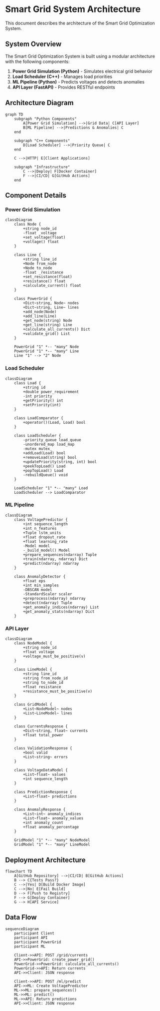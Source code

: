 # Smart Grid System Architecture

This document describes the architecture of the Smart Grid Optimization System.

## System Overview

The Smart Grid Optimization System is built using a modular architecture with the following components:

1. **Power Grid Simulation (Python)** - Simulates electrical grid behavior
2. **Load Scheduler (C++)** - Manages load priorities
3. **ML Pipeline (Python)** - Predicts voltages and detects anomalies
4. **API Layer (FastAPI)** - Provides RESTful endpoints

## Architecture Diagram

```mermaid
graph TD
    subgraph "Python Components"
        A[Power Grid Simulation] -->|Grid Data| C[API Layer]
        B[ML Pipeline] -->|Predictions & Anomalies| C
    end
    
    subgraph "C++ Components"
        D[Load Scheduler] -->|Priority Queue| C
    end
    
    C -->|HTTP| E[Client Applications]
    
    subgraph "Infrastructure"
        C -->|Deploy| F[Docker Container]
        F -->|CI/CD| G[GitHub Actions]
    end
```

## Component Details

### Power Grid Simulation

```mermaid
classDiagram
    class Node {
        +string node_id
        -float _voltage
        +set_voltage(float)
        +voltage() float
    }
    
    class Line {
        +string line_id
        +Node from_node
        +Node to_node
        -float _resistance
        +set_resistance(float)
        +resistance() float
        +calculate_current() float
    }
    
    class PowerGrid {
        +Dict~string, Node~ nodes
        +Dict~string, Line~ lines
        +add_node(Node)
        +add_line(Line)
        +get_node(string) Node
        +get_line(string) Line
        +calculate_all_currents() Dict
        +validate_grid() List
    }
    
    PowerGrid "1" *-- "many" Node
    PowerGrid "1" *-- "many" Line
    Line "1" --> "2" Node
```

### Load Scheduler

```mermaid
classDiagram
    class Load {
        +string id
        +double power_requirement
        -int priority
        +getPriority() int
        +setPriority(int)
    }
    
    class LoadComparator {
        +operator()(Load, Load) bool
    }
    
    class LoadScheduler {
        -priority_queue load_queue
        -unordered_map load_map
        -mutex mutex_
        +addLoad(Load) bool
        +removeLoad(string) bool
        +updatePriority(string, int) bool
        +peekTopLoad() Load
        +popTopLoad() Load
        -rebuildQueue() void
    }
    
    LoadScheduler "1" *-- "many" Load
    LoadScheduler --> LoadComparator
```

### ML Pipeline

```mermaid
classDiagram
    class VoltagePredictor {
        +int sequence_length
        +int n_features
        +Tuple lstm_units
        +float dropout_rate
        +float learning_rate
        -Model model
        -_build_model() Model
        +prepare_sequences(ndarray) Tuple
        +train(ndarray, ndarray) Dict
        +predict(ndarray) ndarray
    }
    
    class AnomalyDetector {
        +float eps
        +int min_samples
        -DBSCAN model
        -StandardScaler scaler
        +preprocess(ndarray) ndarray
        +detect(ndarray) Tuple
        +get_anomaly_indices(ndarray) List
        +get_anomaly_stats(ndarray) Dict
    }
```

### API Layer

```mermaid
classDiagram
    class NodeModel {
        +string node_id
        +float voltage
        +voltage_must_be_positive(v)
    }
    
    class LineModel {
        +string line_id
        +string from_node_id
        +string to_node_id
        +float resistance
        +resistance_must_be_positive(v)
    }
    
    class GridModel {
        +List~NodeModel~ nodes
        +List~LineModel~ lines
    }
    
    class CurrentsResponse {
        +Dict~string, float~ currents
        +float total_power
    }
    
    class ValidationResponse {
        +bool valid
        +List~string~ errors
    }
    
    class VoltageDataModel {
        +List~float~ values
        +int sequence_length
    }
    
    class PredictionResponse {
        +List~float~ predictions
    }
    
    class AnomalyResponse {
        +List~int~ anomaly_indices
        +List~float~ anomaly_values
        +int anomaly_count
        +float anomaly_percentage
    }
    
    GridModel "1" *-- "many" NodeModel
    GridModel "1" *-- "many" LineModel
```

## Deployment Architecture

```mermaid
flowchart TD
    A[GitHub Repository] -->|CI/CD| B[GitHub Actions]
    B --> C{Tests Pass?}
    C -->|Yes| D[Build Docker Image]
    C -->|No| E[Fail Build]
    D --> F[Push to Registry]
    F --> G[Deploy Container]
    G --> H[API Service]
```

## Data Flow

```mermaid
sequenceDiagram
    participant Client
    participant API
    participant PowerGrid
    participant ML
    
    Client->>API: POST /grid/currents
    API->>PowerGrid: create_power_grid()
    PowerGrid->>PowerGrid: calculate_all_currents()
    PowerGrid->>API: Return currents
    API->>Client: JSON response
    
    Client->>API: POST /ml/predict
    API->>ML: Create VoltagePredictor
    ML->>ML: prepare_sequences()
    ML->>ML: predict()
    ML->>API: Return predictions
    API->>Client: JSON response
``` 
